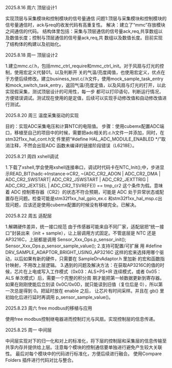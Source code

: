2025.8.16 周六  顶层设计1

实现顶层与采集模块和控制模块的信号量通信
问题1:顶层与采集模块和控制模块的信号量通信时，ack与req的收发代码有高重复性。
解决：建立了“mmc”存放模块之间通信的代码。
     结构体里包括：采集与顶层通信的信号量ack,req,共享数组以及数值长度；控制与顶层通信的信号量ack,req,共
     数组以及数值长度。目前实现了结构体的构建以及初始化。

2025.8.18 周一  顶层设计2

1.建立mmc.c/.h，包括mmc_ctrl_require和mmc_ctrl_init。对于风扇与灯光的控制，使用宏定义代替01。以及判断开
关的气温/亮度阈值，也使用宏定义，优点在于方便后续修改。建立business_test.c/.h文件，使用mock_sample_task_entry
和mock_switch_task_entry，返回气温/亮度定值，以及风扇与灯光的打开，以此实现假采集，测试顶层设计的可用性，每一步
都可以打印语句，判断运行情况，方便错误调试。测试现在使用的是定值，后续可以实现手动修改值和自动修改值进行测试。

2025.8.20 周三  温度采集驱动的实现

目的：实现ADC采集电压和计算NTC的电阻值。
步骤：使用cubemx配置ADC端口，移植至自己的项目中的时候，需要把adc相关的.c.h文件一并添加，同时，在stm32f1xx_hal_cont.h文
件里把“#define HAL_ADC_MODULE_ENABLED   */”取消注释，不然会出现ADC 函数未编译的链接阶段错误（L6218E）。

2025.8.21 周四  xshell调试

1.下载了xshell,学会使用xshell连接串口，调试时代码卡在NTC_Init();中，步进显示READ_BIT(hadc->Instance->CR2, ~(ADC_CR2_ADON
| ADC_CR2_DMA | ADC_CR2_SWSTART| ADC_CR2_JSWSTART | ADC_CR2_JEXTTRIG | ADC_CR2_JEXTSEL | ADC_CR2_TSVREFE)) == tmp_cr2 
这个条件为假。意味着 ADC 控制寄存器（CR2）的状态不符合预期，可能是 ADC 处于异常状态或配置存在问题。检查可能是stm32f1xx_hal_gpio_ex.c
和stm32f1xx_hal_msp.c出现问题，应该还是使用cubemx配置的时候没有移植完全。已解决。

2025.8.22 周五 适配层

1.解耦硬件差异，统一接口规范
由于传感器可能来自不同厂家，适配层把“统一接口”封装出来（init + sample），让上层调用方式固定。不管底层是 NTC 还是 AP3216C，上层都是调用
Sensor_Xxx_Ops.p_sensor_init();
Sensor_Xxx_Ops.p_sensor_sample_value();
2.支持可配置/可扩展
用 #define DRV_SAMPLE_ADAPTOR_BRIGHT_USING_AP3216C 这样的宏来选择用哪个驱动，以后如果有新的硬件，只需要在 SampleDrvAdaptor.h 里加新
的宏和函数指针映射，不用改上层逻辑。
3.遇到的问题及解决方法：在获取AP3216C的值的时候，芯片在上电或写入工作模式（0x03：ALS+PS+IR 连续模式，或者 0x05：ALS 单次模式）后，需要一个完整的积分周
期才能把第一帧数据更新到寄存器。如果在刚刚使能后立刻读 0x0C/0x0D，就只能读到旧值（复位后是 0），所以第一次总是得到 0。把延时放在 enable 之后，
让芯片有时间采样。并且在 gb() 里初始化后进行延时再调用 p_sensor_sample_value()。

2025.8.23 周六 free modbus的移植与应用

使用free modbus控制继电器进而控制灯光与风扇。实现控制层的信息传递。

2025.8.25 周一 中间层

中间层实现对下的归一化和对上的标准化，将下层的控制层和采集层的信息传输至共享内存并提供给上层。注意每个模块的控制通信要单独进行避免产生较大关联性。
最后对每个模块中的代码进行标准化，方便后续进行融合。
使用Compare Folders 插件进行代码对比与整合。

